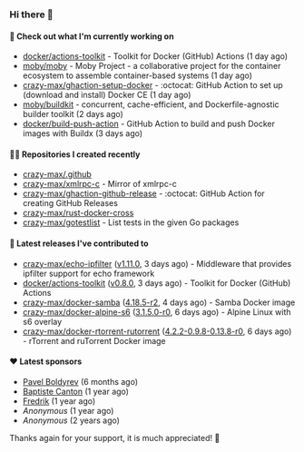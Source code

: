 ### Hi there 👋

#### 👷 Check out what I'm currently working on

- [docker/actions-toolkit](https://github.com/docker/actions-toolkit) - Toolkit for Docker (GitHub) Actions (1 day ago)
- [moby/moby](https://github.com/moby/moby) - Moby Project - a collaborative project for the container ecosystem to assemble container-based systems (1 day ago)
- [crazy-max/ghaction-setup-docker](https://github.com/crazy-max/ghaction-setup-docker) - :octocat: GitHub Action to set up (download and install) Docker CE (1 day ago)
- [moby/buildkit](https://github.com/moby/buildkit) - concurrent, cache-efficient, and Dockerfile-agnostic builder toolkit (2 days ago)
- [docker/build-push-action](https://github.com/docker/build-push-action) - GitHub Action to build and push Docker images with Buildx (3 days ago)

#### 👨‍💻 Repositories I created recently

- [crazy-max/.github](https://github.com/crazy-max/.github)
- [crazy-max/xmlrpc-c](https://github.com/crazy-max/xmlrpc-c) - Mirror of xmlrpc-c
- [crazy-max/ghaction-github-release](https://github.com/crazy-max/ghaction-github-release) - :octocat: GitHub Action for creating GitHub Releases
- [crazy-max/rust-docker-cross](https://github.com/crazy-max/rust-docker-cross)
- [crazy-max/gotestlist](https://github.com/crazy-max/gotestlist) - List tests in the given Go packages

#### 🚀 Latest releases I've contributed to

- [crazy-max/echo-ipfilter](https://github.com/crazy-max/echo-ipfilter) ([v1.11.0](https://github.com/crazy-max/echo-ipfilter/releases/tag/v1.11.0), 3 days ago) - Middleware that provides ipfilter support for echo framework
- [docker/actions-toolkit](https://github.com/docker/actions-toolkit) ([v0.8.0](https://github.com/docker/actions-toolkit/releases/tag/v0.8.0), 3 days ago) - Toolkit for Docker (GitHub) Actions
- [crazy-max/docker-samba](https://github.com/crazy-max/docker-samba) ([4.18.5-r2](https://github.com/crazy-max/docker-samba/releases/tag/4.18.5-r2), 4 days ago) - Samba Docker image
- [crazy-max/docker-alpine-s6](https://github.com/crazy-max/docker-alpine-s6) ([3.1.5.0-r0](https://github.com/crazy-max/docker-alpine-s6/releases/tag/3.1.5.0-r0), 6 days ago) - Alpine Linux with s6 overlay
- [crazy-max/docker-rtorrent-rutorrent](https://github.com/crazy-max/docker-rtorrent-rutorrent) ([4.2.2-0.9.8-0.13.8-r0](https://github.com/crazy-max/docker-rtorrent-rutorrent/releases/tag/4.2.2-0.9.8-0.13.8-r0), 6 days ago) - rTorrent and ruTorrent Docker image

#### ❤️ Latest sponsors
- [Pavel Boldyrev](https://github.com/bpg) (6 months ago)
- [Baptiste Canton](https://github.com/batmac) (1 year ago)
- [Fredrik](https://github.com/fredrikscode) (1 year ago)
- _Anonymous_ (1 year ago)
- _Anonymous_ (2 years ago)

Thanks again for your support, it is much appreciated! 🙏
